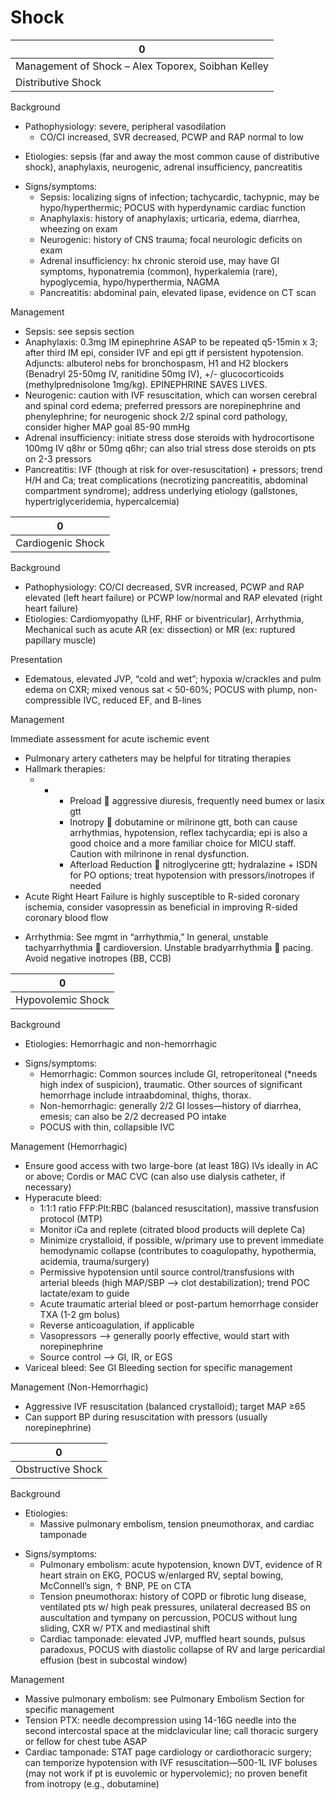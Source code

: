 # Shock

| 0                                                  |
|----------------------------------------------------|
| Management of Shock – Alex Toporex, Soibhan Kelley |
| Distributive Shock                                 |

Background

-   Pathophysiology: severe, peripheral vasodilation
    -   CO/CI increased, SVR decreased, PCWP and RAP normal to low

<!-- -->

-   Etiologies: sepsis (far and away the most common cause of
    distributive shock), anaphylaxis, neurogenic, adrenal insufficiency,
    pancreatitis

<!-- -->

-   Signs/symptoms:
    -   Sepsis: localizing signs of infection; tachycardic, tachypnic,
        may be hypo/hyperthermic; POCUS with hyperdynamic cardiac
        function
    -   Anaphylaxis: history of anaphylaxis; urticaria, edema, diarrhea,
        wheezing on exam
    -   Neurogenic: history of CNS trauma; focal neurologic deficits on
        exam
    -   Adrenal insufficiency: hx chronic steroid use, may have GI
        symptoms, hyponatremia (common), hyperkalemia (rare),
        hypoglycemia, hypo/hyperthermia, NAGMA
    -   Pancreatitis: abdominal pain, elevated lipase, evidence on CT
        scan

Management

-   Sepsis: see sepsis section
-   Anaphylaxis: 0.3mg IM epinephrine ASAP to be repeated q5-15min x 3;
    after third IM epi, consider IVF and epi gtt if persistent
    hypotension. Adjuncts: albuterol nebs for bronchospasm, H1 and H2
    blockers (Benadryl 25-50mg IV, ranitidine 50mg IV), +/-
    glucocorticoids (methylprednisolone 1mg/kg). EPINEPHRINE SAVES
    LIVES.
-   Neurogenic: caution with IVF resuscitation, which can worsen
    cerebral and spinal cord edema; preferred pressors are
    norepinephrine and phenylephrine; for neurogenic shock 2/2 spinal
    cord pathology, consider higher MAP goal 85-90 mmHg
-   Adrenal insufficiency: initiate stress dose steroids with
    hydrocortisone 100mg IV q8hr or 50mg q6hr; can also trial stress
    dose steroids on pts on 2-3 pressors
-   Pancreatitis: IVF (though at risk for over-resuscitation) +
    pressors; trend H/H and Ca; treat complications (necrotizing
    pancreatitis, abdominal compartment syndrome); address underlying
    etiology (gallstones, hypertriglyceridemia, hypercalcemia)

| 0                 |
|-------------------|
| Cardiogenic Shock |

Background

-   Pathophysiology: CO/CI decreased, SVR increased, PCWP and RAP
    elevated (left heart failure) or PCWP low/normal and RAP elevated
    (right heart failure)
-   Etiologies: Cardiomyopathy (LHF, RHF or biventricular), Arrhythmia,
    Mechanical such as acute AR (ex: dissection) or MR (ex: ruptured
    papillary muscle)

Presentation

-   Edematous, elevated JVP, “cold and wet”; hypoxia w/crackles and pulm
    edema on CXR; mixed venous sat \< 50-60%; POCUS with plump,
    non-compressible IVC, reduced EF, and B-lines

Management

Immediate assessment for acute ischemic event

-   Pulmonary artery catheters may be helpful for titrating therapies
-   Hallmark therapies:
    -   -   -   Preload
                
                aggressive diuresis, frequently need bumex or lasix gtt
            -   Inotropy
                
                dobutamine or milrinone gtt, both can cause arrhythmias,
                hypotension, reflex tachycardia; epi is also a good
                choice and a more familiar choice for MICU staff.
                Caution with milrinone in renal dysfunction.
            -   Afterload Reduction
                
                nitroglycerine gtt; hydralazine + ISDN for PO options;
                treat hypotension with pressors/inotropes if needed
-   Acute Right Heart Failure is highly susceptible to R-sided coronary
    ischemia, consider vasopressin as beneficial in improving R-sided
    coronary blood flow

<!-- -->

-   Arrhythmia: See mgmt in “arrhythmia,” In general, unstable
    tachyarrhythmia
    
    cardioversion. Unstable bradyarrhythmia
    
    pacing. Avoid negative inotropes (BB, CCB)

| 0                 |
|-------------------|
| Hypovolemic Shock |

Background

-   Etiologies: Hemorrhagic and non-hemorrhagic

<!-- -->

-   Signs/symptoms:
    -   Hemorrhagic: Common sources include GI, retroperitoneal (\*needs
        high index of suspicion), traumatic. Other sources of
        significant hemorrhage include intraabdominal, thighs, thorax.
    -   Non-hemorrhagic: generally 2/2 GI losses—history of diarrhea,
        emesis; can also be 2/2 decreased PO intake
    -   POCUS with thin, collapsible IVC

Management (Hemorrhagic)

-   Ensure good access with two large-bore (at least 18G) IVs ideally in
    AC or above; Cordis or MAC CVC (can also use dialysis catheter, if
    necessary)
-   Hyperacute bleed:
    -   1:1:1 ratio FFP:Plt:RBC (balanced resuscitation), massive
        transfusion protocol (MTP)
    -   Monitor iCa and replete (citrated blood products will deplete
        Ca)
    -   Minimize crystalloid, if possible, w/primary use to prevent
        immediate hemodynamic collapse (contributes to coagulopathy,
        hypothermia, acidemia, trauma/surgery)
    -   Permissive hypotension until source control/transfusions with
        arterial bleeds (high MAP/SBP --> clot destabilization); trend
        POC lactate/exam to guide
    -   Acute traumatic arterial bleed or post-partum hemorrhage
        consider TXA (1-2 gm bolus)
    -   Reverse anticoagulation, if applicable
    -   Vasopressors --> generally poorly effective, would start with
        norepinephrine
    -   Source control --> GI, IR, or EGS
-   Variceal bleed: See GI Bleeding section for specific management

Management (Non-Hemorrhagic)

-   Aggressive IVF resuscitation (balanced crystalloid); target MAP ≥65
-   Can support BP during resuscitation with pressors (usually
    norepinephrine)

| 0                 |
|-------------------|
| Obstructive Shock |

Background

-   Etiologies:
    -   Massive pulmonary embolism, tension pneumothorax, and cardiac
        tamponade

<!-- -->

-   Signs/symptoms:
    -   Pulmonary embolism: acute hypotension, known DVT, evidence of R
        heart strain on EKG, POCUS w/enlarged RV, septal bowing,
        McConnell’s sign,
        ↑
        BNP, PE on CTA
    -   Tension pneumothorax: history of COPD or fibrotic lung disease,
        ventilated pts w/ high peak pressures, unilateral decreased BS
        on auscultation and tympany on percussion, POCUS without lung
        sliding, CXR w/ PTX and mediastinal shift
    -   Cardiac tamponade: elevated JVP, muffled heart sounds, pulsus
        paradoxus, POCUS with diastolic collapse of RV and large
        pericardial effusion (best in subcostal window)

Management

-   Massive pulmonary embolism: see Pulmonary Embolism Section for
    specific management
-   Tension PTX: needle decompression using 14-16G needle into the
    second intercostal space at the midclavicular line; call thoracic
    surgery or fellow for chest tube ASAP
-   Cardiac tamponade: STAT page cardiology or cardiothoracic surgery;
    can temporize hypotension with IVF resuscitation—500-1L IVF boluses
    (may not work if pt is euvolemic or hypervolemic); no proven benefit
    from inotropy (e.g., dobutamine)
